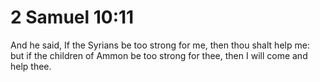 # 2 Samuel 10:11

And he said, If the Syrians be too strong for me, then thou shalt help me: but if the children of Ammon be too strong for thee, then I will come and help thee.